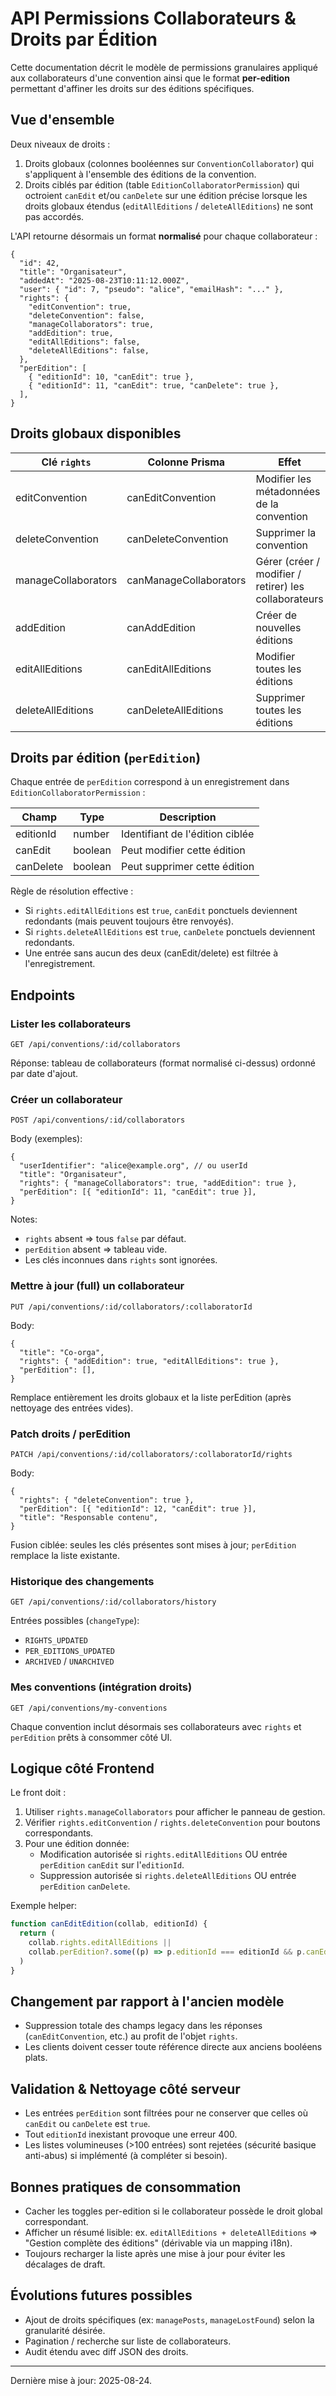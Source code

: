 # API Permissions Collaborateurs & Droits par Édition

Cette documentation décrit le modèle de permissions granulaires appliqué aux collaborateurs d'une convention ainsi que le format **per-edition** permettant d'affiner les droits sur des éditions spécifiques.

## Vue d'ensemble

Deux niveaux de droits :

1. Droits globaux (colonnes booléennes sur `ConventionCollaborator`) qui s'appliquent à l'ensemble des éditions de la convention.
2. Droits ciblés par édition (table `EditionCollaboratorPermission`) qui octroient `canEdit` et/ou `canDelete` sur une édition précise lorsque les droits globaux étendus (`editAllEditions` / `deleteAllEditions`) ne sont pas accordés.

L'API retourne désormais un format **normalisé** pour chaque collaborateur :

```jsonc
{
  "id": 42,
  "title": "Organisateur",
  "addedAt": "2025-08-23T10:11:12.000Z",
  "user": { "id": 7, "pseudo": "alice", "emailHash": "..." },
  "rights": {
    "editConvention": true,
    "deleteConvention": false,
    "manageCollaborators": true,
    "addEdition": true,
    "editAllEditions": false,
    "deleteAllEditions": false,
  },
  "perEdition": [
    { "editionId": 10, "canEdit": true },
    { "editionId": 11, "canEdit": true, "canDelete": true },
  ],
}
```

## Droits globaux disponibles

| Clé `rights`        | Colonne Prisma         | Effet                                                 |
| ------------------- | ---------------------- | ----------------------------------------------------- |
| editConvention      | canEditConvention      | Modifier les métadonnées de la convention             |
| deleteConvention    | canDeleteConvention    | Supprimer la convention                               |
| manageCollaborators | canManageCollaborators | Gérer (créer / modifier / retirer) les collaborateurs |
| addEdition          | canAddEdition          | Créer de nouvelles éditions                           |
| editAllEditions     | canEditAllEditions     | Modifier toutes les éditions                          |
| deleteAllEditions   | canDeleteAllEditions   | Supprimer toutes les éditions                         |

## Droits par édition (`perEdition`)

Chaque entrée de `perEdition` correspond à un enregistrement dans `EditionCollaboratorPermission` :

| Champ     | Type    | Description                     |
| --------- | ------- | ------------------------------- |
| editionId | number  | Identifiant de l'édition ciblée |
| canEdit   | boolean | Peut modifier cette édition     |
| canDelete | boolean | Peut supprimer cette édition    |

Règle de résolution effective :

- Si `rights.editAllEditions` est `true`, `canEdit` ponctuels deviennent redondants (mais peuvent toujours être renvoyés).
- Si `rights.deleteAllEditions` est `true`, `canDelete` ponctuels deviennent redondants.
- Une entrée sans aucun des deux (canEdit/delete) est filtrée à l'enregistrement.

## Endpoints

### Lister les collaborateurs

`GET /api/conventions/:id/collaborators`

Réponse: tableau de collaborateurs (format normalisé ci-dessus) ordonné par date d'ajout.

### Créer un collaborateur

`POST /api/conventions/:id/collaborators`

Body (exemples):

```jsonc
{
  "userIdentifier": "alice@example.org", // ou userId
  "title": "Organisateur",
  "rights": { "manageCollaborators": true, "addEdition": true },
  "perEdition": [{ "editionId": 11, "canEdit": true }],
}
```

Notes:

- `rights` absent => tous `false` par défaut.
- `perEdition` absent => tableau vide.
- Les clés inconnues dans `rights` sont ignorées.

### Mettre à jour (full) un collaborateur

`PUT /api/conventions/:id/collaborators/:collaboratorId`

Body:

```jsonc
{
  "title": "Co-orga",
  "rights": { "addEdition": true, "editAllEditions": true },
  "perEdition": [],
}
```

Remplace entièrement les droits globaux et la liste perEdition (après nettoyage des entrées vides).

### Patch droits / perEdition

`PATCH /api/conventions/:id/collaborators/:collaboratorId/rights`

Body:

```jsonc
{
  "rights": { "deleteConvention": true },
  "perEdition": [{ "editionId": 12, "canEdit": true }],
  "title": "Responsable contenu",
}
```

Fusion ciblée: seules les clés présentes sont mises à jour; `perEdition` remplace la liste existante.

### Historique des changements

`GET /api/conventions/:id/collaborators/history`

Entrées possibles (`changeType`):

- `RIGHTS_UPDATED`
- `PER_EDITIONS_UPDATED`
- `ARCHIVED` / `UNARCHIVED`

### Mes conventions (intégration droits)

`GET /api/conventions/my-conventions`

Chaque convention inclut désormais ses collaborateurs avec `rights` et `perEdition` prêts à consommer côté UI.

## Logique côté Frontend

Le front doit :

1. Utiliser `rights.manageCollaborators` pour afficher le panneau de gestion.
2. Vérifier `rights.editConvention` / `rights.deleteConvention` pour boutons correspondants.
3. Pour une édition donnée:
   - Modification autorisée si `rights.editAllEditions` OU entrée `perEdition` `canEdit` sur l'`editionId`.
   - Suppression autorisée si `rights.deleteAllEditions` OU entrée `perEdition` `canDelete`.

Exemple helper:

```ts
function canEditEdition(collab, editionId) {
  return (
    collab.rights.editAllEditions ||
    collab.perEdition?.some((p) => p.editionId === editionId && p.canEdit)
  )
}
```

## Changement par rapport à l'ancien modèle

- Suppression totale des champs legacy dans les réponses (`canEditConvention`, etc.) au profit de l'objet `rights`.
- Les clients doivent cesser toute référence directe aux anciens booléens plats.

## Validation & Nettoyage côté serveur

- Les entrées `perEdition` sont filtrées pour ne conserver que celles où `canEdit` ou `canDelete` est `true`.
- Tout `editionId` inexistant provoque une erreur 400.
- Les listes volumineuses (>100 entrées) sont rejetées (sécurité basique anti-abus) si implémenté (à compléter si besoin).

## Bonnes pratiques de consommation

- Cacher les toggles per-edition si le collaborateur possède le droit global correspondant.
- Afficher un résumé lisible: ex. `editAllEditions + deleteAllEditions` => "Gestion complète des éditions" (dérivable via un mapping i18n).
- Toujours recharger la liste après une mise à jour pour éviter les décalages de draft.

## Évolutions futures possibles

- Ajout de droits spécifiques (ex: `managePosts`, `manageLostFound`) selon la granularité désirée.
- Pagination / recherche sur liste de collaborateurs.
- Audit étendu avec diff JSON des droits.

---

Dernière mise à jour: 2025-08-24.
